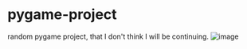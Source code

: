 # pygame-project
random pygame project, that I don't think I will be continuing. 
![image](https://user-images.githubusercontent.com/98365394/229943891-2dc034cd-a265-4fd8-8281-3ac0790a9ac4.png)

